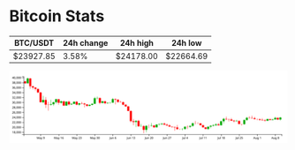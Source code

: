 # Bitcoin Stats

BTC/USDT|24h change|24h high|24h low|
|---|---|---|---|
|$23927.85|3.58%|$24178.00|$22664.69|

<img src="./chart.svg">
